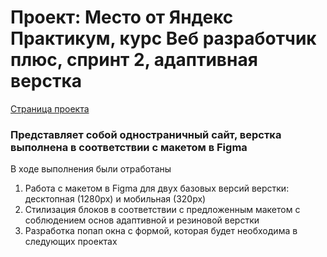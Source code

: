 # Проект: Место от Яндекс Практикум, курс Веб разработчик плюс, спринт 2, адаптивная верстка

[Страница проекта](https://konstantingravvavilov.github.io/mesto-project/ "Перейти на страницу проекта")

### Представляет собой одностраничный сайт, верстка выполнена в соответствии с макетом в Figma

В ходе выполнения были отработаны
1. Работа с макетом в Figma для двух базовых версий верстки: десктопная (1280px) и мобильная (320px)
2. Стилизация блоков в соответствии с предложенным макетом с соблюдением основ адаптивной и резиновой верстки
3. Разработка попап окна с формой, которая будет необходима в следующих проектах
